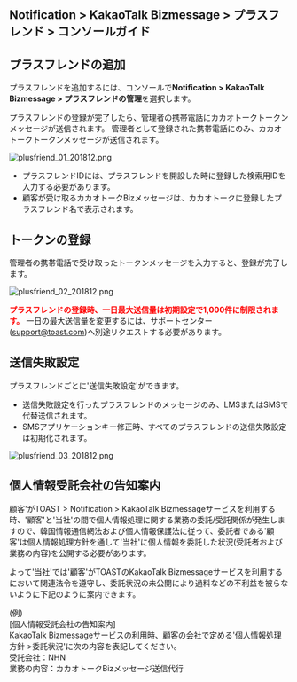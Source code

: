 ## Notification > KakaoTalk Bizmessage > プラスフレンド > コンソールガイド

## プラスフレンドの追加

プラスフレンドを追加するには、コンソールで**Notification > KakaoTalk Bizmessage > プラスフレンドの管理**を選択します。

プラスフレンドの登録が完了したら、管理者の携帯電話にカカオトークトークンメッセージが送信されます。
管理者として登録された携帯電話にのみ、カカオトークトークンメッセージが送信されます。

![plusfriend_01_201812.png](https://static.toastoven.net/prod_alimtalk/plusfriend_01_201812.png)

* プラスフレンドIDには、プラスフレンドを開設した時に登録した検索用IDを入力する必要があります。
* 顧客が受け取るカカオトークBizメッセージは、カカオトークに登録したプラスフレンド名で表示されます。

## トークンの登録

管理者の携帯電話で受け取ったトークンメッセージを入力すると、登録が完了します。

![plusfriend_02_201812.png](https://static.toastoven.net/prod_alimtalk/plusfriend_02_201812.png)

<b><span style="color:red">プラスフレンドの登録時、一日最大送信量は初期設定で1,000件に制限されます。</span></b>
一日の最大送信量を変更するには、サポートセンター(support@toast.com)へ別途リクエストする必要があります。

## 送信失敗設定

プラスフレンドごとに'送信失敗設定'ができます。

* 送信失敗設定を行ったプラスフレンドのメッセージのみ、LMSまたはSMSで代替送信されます。
* SMSアプリケーションキー修正時、すべてのプラスフレンドの送信失敗設定は初期化されます。

![plusfriend_03_201812.png](https://static.toastoven.net/prod_alimtalk/plusfriend_03_201812.png)

## 個人情報受託会社の告知案内
顧客'がTOAST > Notification > KakaoTalk Bizmessageサービスを利用する時、'顧客'と'当社'の間で個人情報処理に関する業務の委託/受託関係が発生しますので、韓国情報通信網法および個人情報保護法に従って、委託者である'顧客'は個人情報処理方針を通して'当社'に個人情報を委託した状況(受託者および業務の内容)を公開する必要があります。

よって'当社'では'顧客'がTOASTのKakaoTalk Bizmessageサービスを利用するにおいて関連法令を遵守し、委託状況の未公開により過料などの不利益を被らないように下記のように案内できます。

(例)<br>
[個人情報受託会社の告知案内]<br>
KakaoTalk Bizmessageサービスの利用時、顧客の会社で定める'個人情報処理方針 >委託状況'に次の内容を表記してください。<br>
受託会社：NHN<br>
業務の内容：カカオトークBizメッセージ送信代行<br>
